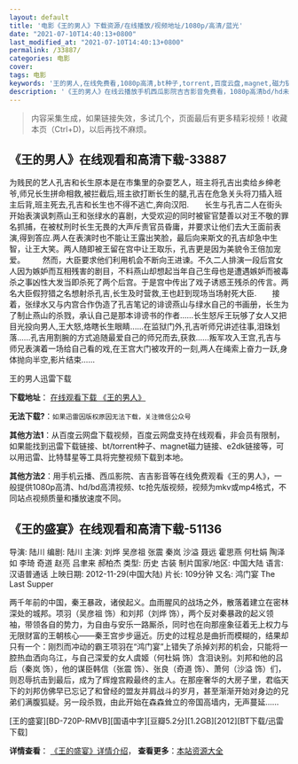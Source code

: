 ```yaml
---
layout: default
title: '电影《王的男人》下载资源/在线播放/视频地址/1080p/高清/蓝光'
date: "2021-07-10T14:40:13+0800"
last_modified_at: "2021-07-10T14:40:13+0800"
permalink: /33887/
categories: 电影
cover:
tags: 电影
keywords: '王的男人,在线免费看,1080p高清,bt种子,torrent,百度云盘,magnet,磁力链,迅雷下载资源'
description: '《王的男人》在线云播放手机西瓜影院吉吉影音免费看，1080p高清bd/hd未删减完整版和tc抢先枪版，mkv/mp4格式，附带bt/torrent种子、magnet/磁力链、百度云盘、网盘资源迅雷下载链接'
---
```


>内容采集生成，如果链接失效，多试几个，页面最后有更多精彩视频！收藏本页（Ctrl+D)，以后再找不麻烦。


## 《王的男人》在线观看和高清下载-33887

为贱民的艺人孔吉和长生原本是在市集里的杂耍艺人，班主将孔吉出卖给乡绅老爷,师兄长生拼命相救,被拦截后,班主欲打断长生的腿,孔吉在危急关头将刀插入班主后背,班主死去,孔吉和长生也不得不逃亡,奔向汉阳.　　长生与孔吉二人在街头开始表演讽刺燕山王和张绿水的喜剧，大受欢迎的同时被宦官楚善以对王不敬的罪名抓捕，在被杖刑时长生无畏的大声斥责官员昏庸，并要求让他们去大王面前表演,得到答应.两人在表演时也不能让王露出笑脸，最后向来斯文的孔吉却急中生智，让王大笑。两人随即被王留在宫中让王取乐，孔吉更是因为美貌令王倍加宠爱。 　　然而，大臣要求他们利用机会不断向王进谏。不久二人排演一段后宫女人因为嫉妒而互相残害的剧目，不料燕山却想起当年自己生母也是遭遇嫉妒而被毒杀之事凶性大发当即杀死了两个后宫。于是宫中传出了戏子诱惑王残杀的传言。两名大臣假狩猎之名想射杀孔吉,长生及时营救,王也赶到现场当场射死大臣.　　接着，张绿水又与内宫合作伪造了孔吉笔记的诽谤燕山与绿水自己的书画册，长生为了制止燕山的杀戮，承认自己是那本诽谤书的作者&hellip;…长生怒斥王玩够了女人又把目光投向男人,王大怒,烙瞎长生眼睛......在监狱门外,孔吉听师兄讲述往事,泪珠划落......孔吉用割腕的方式追随最爱自己的师兄而去,获救......叛军攻入王宫,孔吉与师兄表演着一场给自己看的戏,在王宫大门被攻开的一刻,两人在绳索上奋力一跃,身体抛向半空,影片结束......


王的男人迅雷下载

**下载地址**： [在线观看下载 《王的男人》](https://www.993dy.com//vod-detail-id-15009.html) 


**无法下载?**：`如果迅雷因版权原因无法下载，关注微信公众号 `

**其他方法1**：从百度云网盘下载视频，百度云网盘支持在线观看，非会员有限制，如果能找到迅雷下载链接、bt/torrent种子、magnet磁力链接、e2dk链接等，可以用迅雷、比特彗星等工具将完整视频下载到本地。

**其他方法2**：用手机云播、西瓜影院、吉吉影音等在线免费观看《王的男人》，一般提供1080p高清、hd/bd高清视频、tc抢先版视频，视频为mkv或mp4格式，不同站点视频质量和播放速度不同。


## 《王的盛宴》在线观看和高清下载-51136

导演: 陆川 编剧: 陆川 主演: 刘烨 吴彦祖 张震 秦岚 沙溢 聂远 霍思燕 何杜娟 陶泽如 李琦 奇道 赵亮 吕聿来 郝柏杰 类型: 历史 古装 制片国家/地区: 中国大陆 语言: 汉语普通话 上映日期: 2012-11-29(中国大陆) 片长: 109分钟 又名: 鸿门宴 The Last Supper

两千年前的中国，秦王暴政，诸侯起义。血雨腥风的战场之外，散落着建立在密林深处的城邦。项羽（吴彦祖 饰）和刘邦（刘烨 饰），两个反对秦暴政的起义领袖，带领各自的势力，为自由与安乐一路厮杀，同时也在向那座象征着无上权力与无限财富的王朝核心——秦王宫步步逼近。历史的过程总是曲折而模糊的，结果却只有一个：刚烈而冲动的霸王项羽在“鸿门宴”上错失了杀掉刘邦的机会，只能将一腔热血洒向乌江，与自己深爱的女人虞姬（何杜娟 饰）含泪诀别。刘邦和他的吕后（秦岚 饰），他的谋臣韩信（张震 饰）、张良（奇道 饰）、萧何（沙溢 饰）们，则忍辱抗击到最后，成为了辉煌宫殿最终的主人。在那座奢华的大房子里，君临天下的刘邦仿佛早已忘记了和曾经的盟友并肩战斗的岁月，甚至渐渐开始对身边的兄弟们满腹狐疑。另一段杀戮，由此开始在森森耸立的帝国高墙内，无声蔓延……


[王的盛宴][BD-720P-RMVB][国语中字][豆瓣5.2分][1.2GB][2012][BT下载/迅雷下载]

**详情查看**： [《王的盛宴》详情介绍](/movie/51136/)， **查看更多**：[本站资源大全](/movie/t/all/)


